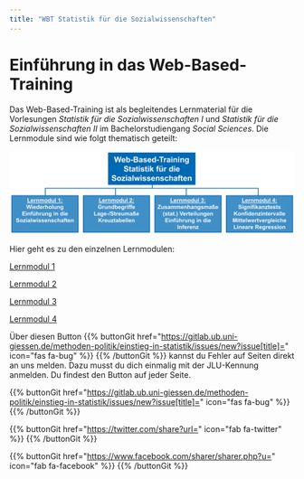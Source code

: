 ```yaml
---
title: "WBT Statistik für die Sozialwissenschaften"
---
```


# Einführung in das Web-Based-Training

Das Web-Based-Training ist als begleitendes Lernmaterial für die Vorlesungen *Statistik für die Sozialwissenschaften I* und *Statistik für die Sozialwissenschaften II* im Bachelorstudiengang *Social Sciences*. Die Lernmodule sind wie folgt thematisch geteilt:

![Aufbau Web-Based-Training](images/wbt.PNG)

Hier geht es zu den einzelnen Lernmodulen: 

[Lernmodul 1](./LM1/)

[Lernmodul 2](./LM2/)

[Lernmodul 3](./LM3/)

[Lernmodul 4](./LM4/)

Über diesen Button {{% buttonGit href="https://gitlab.ub.uni-giessen.de/methoden-politik/einstieg-in-statistik/issues/new?issue[title]=" icon="fas fa-bug" %}} {{% /buttonGit %}} kannst du Fehler auf Seiten direkt an uns melden. Dazu musst du dich einmalig mit der JLU-Kennung anmelden. Du findest den Button auf jeder Seite.

{{% buttonGit href="https://gitlab.ub.uni-giessen.de/methoden-politik/einstieg-in-statistik/issues/new?issue[title]=" icon="fas fa-bug" %}} {{% /buttonGit %}} 

{{% buttonGit href="https://twitter.com/share?url=" icon="fab fa-twitter" %}} {{% /buttonGit %}}

{{% buttonGit href="https://www.facebook.com/sharer/sharer.php?u=" icon="fab fa-facebook" %}} {{% /buttonGit %}}